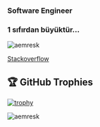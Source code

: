 <h3 align="left">Software Engineer </h3>
<h3 align="left">1 sıfırdan büyüktür...</h3>

<p align="left"> <img src="https://komarev.com/ghpvc/?username=aemresk&label=Profile%20views&color=0e75b6&style=flat" alt="aemresk" /> </p>

<a href="https://stackoverflow.com/users/4582867/aemre" target="blank">Stackoverflow</a>

## 🏆 GitHub Trophies

[![trophy](https://github-profile-trophy.vercel.app/?username=aemresk&theme=nord&column=7)](https://github.com/aemresk)


<p><img align="center" src="https://github-readme-stats.vercel.app/api/top-langs?username=aemresk&show_icons=true&locale=en&layout=compact" alt="aemresk" /></p>
